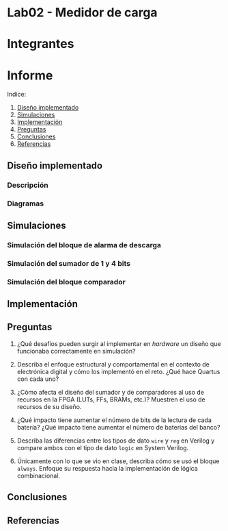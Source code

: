 # Lab02 - Medidor de carga

# Integrantes



# Informe

Indice:

1. [Diseño implementado](#diseño-implementado)
2. [Simulaciones](#simulaciones)
3. [Implementación](#implementación)
4. [Preguntas](#preguntas)
5. [Conclusiones](#conclusiones)
6. [Referencias](#referencias)

## Diseño implementado

### Descripción

### Diagramas


## Simulaciones 

<!-- (Incluir las de Digital si hicieron uso de esta herramienta, pero también deben incluir simulaciones realizadas usando un simulador HDL como por ejemplo Icarus Verilog + GTKwave) -->

### Simulación del bloque de alarma de descarga

### Simulación del sumador de 1 y 4 bits

### Simulación del bloque comparador


## Implementación

## Preguntas

1. ¿Qué desafíos pueden surgir al implementar en *hardware* un diseño que funcionaba correctamente en simulación?

2. Describa el enfoque estructural y comportamental en el contexto de electrónica digital y cómo los implementó en el reto. ¿Qué hace Quartus con cada uno?

3. ¿Cómo afecta el diseño del sumador y de comparadores al uso de recursos en la FPGA (LUTs, FFs, BRAMs, etc.)? Muestren el uso de recursos de su diseño.

4. ¿Qué impacto tiene aumentar el número de bits de la lectura de cada batería? ¿Qué impacto tiene aumentar el número de baterias del banco? 

5. Describa las diferencias entre los tipos de dato ```wire``` y  ```reg``` en Verilog y compare ambos con el tipo de dato ```logic``` en System Verilog.

6. Únicamente con lo que se vio en clase, describa cómo se usó el bloque ```always```. Enfoque su respuesta hacia la implementación de lógica combinacional.




## Conclusiones


## Referencias



